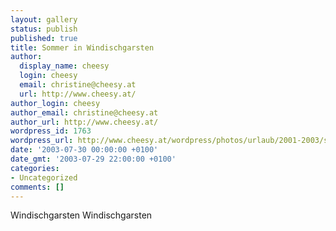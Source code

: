 ```yaml
---
layout: gallery
status: publish
published: true
title: Sommer in Windischgarsten
author:
  display_name: cheesy
  login: cheesy
  email: christine@cheesy.at
  url: http://www.cheesy.at/
author_login: cheesy
author_email: christine@cheesy.at
author_url: http://www.cheesy.at/
wordpress_id: 1763
wordpress_url: http://www.cheesy.at/wordpress/photos/urlaub/2001-2003/somme-in-windischgarsten/
date: '2003-07-30 00:00:00 +0100'
date_gmt: '2003-07-29 22:00:00 +0100'
categories:
- Uncategorized
comments: []
---
```

<!--:de-->Windischgarsten
<!--:--><!--:en-->Windischgarsten
<!--:-->
